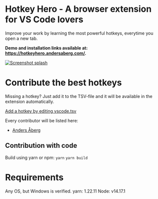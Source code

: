 # Hotkey Hero - A browser extension for VS Code lovers
Improve your work by learning the most powerful hotkeys, everytime you open a new tab.

**Demo and installation links available at: https://hotkeyhero.andersaberg.com/.**

[![Screenshot splash](https://user-images.githubusercontent.com/357283/172364560-f6c84411-8583-4131-9a91-28066d0d474d.png)](https://hotkeyhero.andersaberg.com/)

# Contribute the best hotkeys
Missing a hotkey? Just add it to the TSV-file and it will be available in the extension automatically.

[Add a hotkey by editing vscode.tsv](https://github.com/abergs/hotkeyhero/blob/main/public/hotkeys/vscode.tsv)

Every contributor will be listed here:

* [Anders Åberg](https://github.com/abergs)

## Contribution with code
Build using yarn or npm:
`yarn`
`yarn build`

# Requirements
Any OS, but Windows is verified.
yarn: 1.22.11
Node: v14.17.1